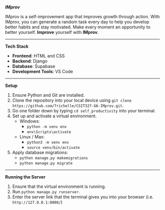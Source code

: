 ***IMprov***

IMprov is a self-improvement app that improves growth through action. With IMprov, you can generate a random task every day to help you develop better habits and stay motivated. Make every moment an opportunity to better yourself. **Improve** yourself with **IMprov**.

---

**Tech Stack**
- **Frontend**: HTML and CSS
- **Backend**: Django
- **Database**: Supabase
- **Development Tools**: VS Code

---

**Setup**
1. Ensure Python and Git are installed.
2. Clone the repository into your local device using `git clone https://github.com/7richelle/CSIT327-G6-IMprov.git`.
3. Go one folder down by typing `cd self_productivity` into your terminal.
4. Set up and activate a virtual environment.
   - Windows:
       * `python -m venv env`
       * `env\Scripts\activate`
   - Linux / Max:
       * `python3 -m venv env`
       * `source venv/bin/activate`
5. Apply database migrations:
   - `python manage.py makemigrations`
   - `python manage.py migrate`

---

**Running the Server**
1. Ensure that the virtual environment is running.
2. Run `python manage.py runserver`.
3. Enter the server link that the terminal gives you into your browser (i.e. `http://127.0.0.1:8000/`)
